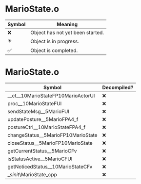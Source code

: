 # MarioState.o
| Symbol | Meaning 
| ------------- | ------------- 
| :x: | Object has not yet been started. 
| :eight_pointed_black_star: | Object is in progress. 
| :white_check_mark: | Object is completed. 


# MarioState.o
| Symbol | Decompiled? |
| ------------- | ------------- |
| __ct__10MarioStateFP10MarioActorUl | :x: |
| proc__10MarioStateFUl | :x: |
| sendStateMsg__5MarioFUl | :x: |
| updatePosture__5MarioFPA4_f | :x: |
| postureCtrl__10MarioStateFPA4_f | :x: |
| changeStatus__5MarioFP10MarioState | :x: |
| closeStatus__5MarioFP10MarioState | :x: |
| getCurrentStatus__5MarioCFv | :x: |
| isStatusActive__5MarioCFUl | :x: |
| getNoticedStatus__10MarioStateCFv | :x: |
| __sinit_\MarioState_cpp | :x: |
